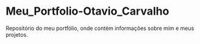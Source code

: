 # Meu_Portfolio-Otavio_Carvalho
 Repositório do meu portfólio, onde contém informações sobre mim e meus projetos.
